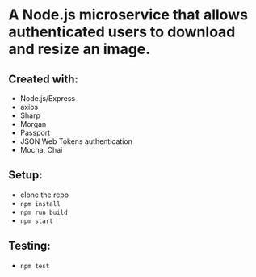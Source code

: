 # A Node.js microservice that allows authenticated users to download and resize an image.

## Created with:

- Node.js/Express
- axios
- Sharp
- Morgan
- Passport
- JSON Web Tokens authentication
- Mocha, Chai

## Setup:

- clone the repo
- `npm install`
- `npm run build`
- `npm start`

## Testing:

- `npm test`
